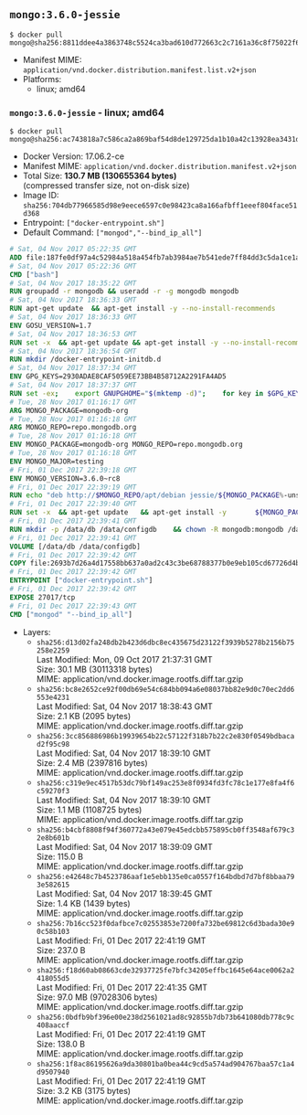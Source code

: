 ## `mongo:3.6.0-jessie`

```console
$ docker pull mongo@sha256:8811ddee4a3863748c5524ca3bad610d772663c2c7161a36c8f75022f6e73428
```

-	Manifest MIME: `application/vnd.docker.distribution.manifest.list.v2+json`
-	Platforms:
	-	linux; amd64

### `mongo:3.6.0-jessie` - linux; amd64

```console
$ docker pull mongo@sha256:ac743818a7c586ca2a869baf54d8de129725da1b10a42c13928ea3431d649c0a
```

-	Docker Version: 17.06.2-ce
-	Manifest MIME: `application/vnd.docker.distribution.manifest.v2+json`
-	Total Size: **130.7 MB (130655364 bytes)**  
	(compressed transfer size, not on-disk size)
-	Image ID: `sha256:704db77966585d98e9eece6597c0e98423ca8a166afbff1eeef804face51d368`
-	Entrypoint: `["docker-entrypoint.sh"]`
-	Default Command: `["mongod","--bind_ip_all"]`

```dockerfile
# Sat, 04 Nov 2017 05:22:35 GMT
ADD file:187fe0df97a4c52984a518a454fb7ab3984ae7b541ede7ff84dd3c5da1ce1a59 in / 
# Sat, 04 Nov 2017 05:22:36 GMT
CMD ["bash"]
# Sat, 04 Nov 2017 18:35:22 GMT
RUN groupadd -r mongodb && useradd -r -g mongodb mongodb
# Sat, 04 Nov 2017 18:36:33 GMT
RUN apt-get update 	&& apt-get install -y --no-install-recommends 		ca-certificates 		jq 		numactl 	&& rm -rf /var/lib/apt/lists/*
# Sat, 04 Nov 2017 18:36:33 GMT
ENV GOSU_VERSION=1.7
# Sat, 04 Nov 2017 18:36:53 GMT
RUN set -x 	&& apt-get update && apt-get install -y --no-install-recommends wget && rm -rf /var/lib/apt/lists/* 	&& wget -O /usr/local/bin/gosu "https://github.com/tianon/gosu/releases/download/$GOSU_VERSION/gosu-$(dpkg --print-architecture)" 	&& wget -O /usr/local/bin/gosu.asc "https://github.com/tianon/gosu/releases/download/$GOSU_VERSION/gosu-$(dpkg --print-architecture).asc" 	&& export GNUPGHOME="$(mktemp -d)" 	&& gpg --keyserver ha.pool.sks-keyservers.net --recv-keys B42F6819007F00F88E364FD4036A9C25BF357DD4 	&& gpg --batch --verify /usr/local/bin/gosu.asc /usr/local/bin/gosu 	&& rm -r "$GNUPGHOME" /usr/local/bin/gosu.asc 	&& chmod +x /usr/local/bin/gosu 	&& gosu nobody true 	&& apt-get purge -y --auto-remove wget
# Sat, 04 Nov 2017 18:36:54 GMT
RUN mkdir /docker-entrypoint-initdb.d
# Sat, 04 Nov 2017 18:37:34 GMT
ENV GPG_KEYS=2930ADAE8CAF5059EE73BB4B58712A2291FA4AD5
# Sat, 04 Nov 2017 18:37:37 GMT
RUN set -ex; 	export GNUPGHOME="$(mktemp -d)"; 	for key in $GPG_KEYS; do 		gpg --keyserver ha.pool.sks-keyservers.net --recv-keys "$key"; 	done; 	gpg --export $GPG_KEYS > /etc/apt/trusted.gpg.d/mongodb.gpg; 	rm -r "$GNUPGHOME"; 	apt-key list
# Tue, 28 Nov 2017 01:16:17 GMT
ARG MONGO_PACKAGE=mongodb-org
# Tue, 28 Nov 2017 01:16:18 GMT
ARG MONGO_REPO=repo.mongodb.org
# Tue, 28 Nov 2017 01:16:18 GMT
ENV MONGO_PACKAGE=mongodb-org MONGO_REPO=repo.mongodb.org
# Tue, 28 Nov 2017 01:16:18 GMT
ENV MONGO_MAJOR=testing
# Fri, 01 Dec 2017 22:39:18 GMT
ENV MONGO_VERSION=3.6.0~rc8
# Fri, 01 Dec 2017 22:39:19 GMT
RUN echo "deb http://$MONGO_REPO/apt/debian jessie/${MONGO_PACKAGE%-unstable}/$MONGO_MAJOR main" | tee "/etc/apt/sources.list.d/${MONGO_PACKAGE%-unstable}.list"
# Fri, 01 Dec 2017 22:39:40 GMT
RUN set -x 	&& apt-get update 	&& apt-get install -y 		${MONGO_PACKAGE}=$MONGO_VERSION 		${MONGO_PACKAGE}-server=$MONGO_VERSION 		${MONGO_PACKAGE}-shell=$MONGO_VERSION 		${MONGO_PACKAGE}-mongos=$MONGO_VERSION 		${MONGO_PACKAGE}-tools=$MONGO_VERSION 	&& rm -rf /var/lib/apt/lists/* 	&& rm -rf /var/lib/mongodb 	&& mv /etc/mongod.conf /etc/mongod.conf.orig
# Fri, 01 Dec 2017 22:39:41 GMT
RUN mkdir -p /data/db /data/configdb 	&& chown -R mongodb:mongodb /data/db /data/configdb
# Fri, 01 Dec 2017 22:39:41 GMT
VOLUME [/data/db /data/configdb]
# Fri, 01 Dec 2017 22:39:42 GMT
COPY file:2693b7d26a4d17558bb637a0ad2c43c3be68788377b0e9eb105cd67726d4b645 in /usr/local/bin/ 
# Fri, 01 Dec 2017 22:39:42 GMT
ENTRYPOINT ["docker-entrypoint.sh"]
# Fri, 01 Dec 2017 22:39:42 GMT
EXPOSE 27017/tcp
# Fri, 01 Dec 2017 22:39:43 GMT
CMD ["mongod" "--bind_ip_all"]
```

-	Layers:
	-	`sha256:d13d02fa248db2b423d6dbc8ec435675d23122f3939b5278b2156b75258e2259`  
		Last Modified: Mon, 09 Oct 2017 21:37:31 GMT  
		Size: 30.1 MB (30113318 bytes)  
		MIME: application/vnd.docker.image.rootfs.diff.tar.gzip
	-	`sha256:bc8e2652ce92f00db69e54c684bb094a6e08037bb82e9d0c70ec2dd6553e4231`  
		Last Modified: Sat, 04 Nov 2017 18:38:43 GMT  
		Size: 2.1 KB (2095 bytes)  
		MIME: application/vnd.docker.image.rootfs.diff.tar.gzip
	-	`sha256:3cc856886986b19939654b22c57122f318b7b22c2e830f0549bdbacad2f95c98`  
		Last Modified: Sat, 04 Nov 2017 18:39:10 GMT  
		Size: 2.4 MB (2397816 bytes)  
		MIME: application/vnd.docker.image.rootfs.diff.tar.gzip
	-	`sha256:c319e9ec4517b53dc79bf149ac253e8f0934fd3fc78c1e177e8fa4f6c59270f3`  
		Last Modified: Sat, 04 Nov 2017 18:39:10 GMT  
		Size: 1.1 MB (1108725 bytes)  
		MIME: application/vnd.docker.image.rootfs.diff.tar.gzip
	-	`sha256:b4cbf8808f94f360772a43e079e45edcbb575895cb0ff3548af679c32e8b601b`  
		Last Modified: Sat, 04 Nov 2017 18:39:09 GMT  
		Size: 115.0 B  
		MIME: application/vnd.docker.image.rootfs.diff.tar.gzip
	-	`sha256:e42648c7b4523786aaf1e5ebb135e0ca0557f164bdbd7d7bf8bbaa793e582615`  
		Last Modified: Sat, 04 Nov 2017 18:39:45 GMT  
		Size: 1.4 KB (1439 bytes)  
		MIME: application/vnd.docker.image.rootfs.diff.tar.gzip
	-	`sha256:7b16cc523f0dafbce7c02553853e7200fa732be69812c6d3bada30e90c58b103`  
		Last Modified: Fri, 01 Dec 2017 22:41:19 GMT  
		Size: 237.0 B  
		MIME: application/vnd.docker.image.rootfs.diff.tar.gzip
	-	`sha256:f18d60ab08663cde32937725fe7bfc34205effbc1645e64ace0062a2418055d5`  
		Last Modified: Fri, 01 Dec 2017 22:41:35 GMT  
		Size: 97.0 MB (97028306 bytes)  
		MIME: application/vnd.docker.image.rootfs.diff.tar.gzip
	-	`sha256:0bdfb9bf396e00e238d2561021ad8c92855b7db73b641080db778c9c408aaccf`  
		Last Modified: Fri, 01 Dec 2017 22:41:19 GMT  
		Size: 138.0 B  
		MIME: application/vnd.docker.image.rootfs.diff.tar.gzip
	-	`sha256:1f8ac86195626a9da30801ba0bea44c9cd5a574ad904767baa57c1a4d9507940`  
		Last Modified: Fri, 01 Dec 2017 22:41:19 GMT  
		Size: 3.2 KB (3175 bytes)  
		MIME: application/vnd.docker.image.rootfs.diff.tar.gzip
